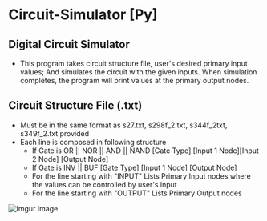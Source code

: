 # Circuit-Simulator [Py]
## Digital Circuit Simulator
  - This program takes circuit structure file, user's desired primary input values;
  And simulates the circuit with the given inputs.
  When simulation completes, the program will print values at the primary output nodes.

## Circuit Structure File (.txt)
- Must be in the same format as s27.txt, s298f_2.txt, s344f_2txt, s349f_2.txt provided
- Each line is composed in following structure
  - If Gate is OR || NOR || AND || NAND
      [Gate Type] [Input 1 Node][Input 2 Node] [Output Node]
  - If Gate is INV || BUF
      [Gate Type] [Input 1 Node] [Output Node]
  - For the line starting with "INPUT"
      Lists Primary Input nodes where the values can be controlled by user's input
  - For the line starting with "OUTPUT"
      Lists Primary Output nodes
      
      
![Imgur Image](https://imgur.com/gx0wVtU.png)
